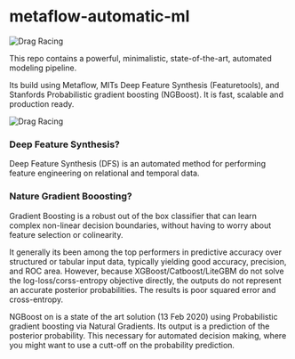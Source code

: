 # metaflow-automatic-ml

![Drag Racing](https://i.ibb.co/r4MzCNV/Screen-Shot-2020-03-18-at-12-57-51-PM.png)


This repo contains a powerful, minimalistic, state-of-the-art, automated modeling pipeline. 

Its build using Metaflow, MITs Deep Feature Synthesis (Featuretools), and Stanfords Probabilistic gradient boosting (NGBoost). It is fast, scalable and  production ready. 


![Drag Racing](https://i.ibb.co/VWSnbZp/Screen-Shot-2020-03-23-at-1-23-18-PM.png=150px )



### Deep Feature Synthesis?

Deep Feature Synthesis (DFS) is an automated method for performing feature engineering on relational and temporal data.

### Nature Gradient Booosting? 

Gradient Boosting is a robust out of the box classifier that can learn complex non-linear decision boundaries, without having to worry about feature selection or colinearity.

It generally its been among the top performers in predictive accuracy over structured or tabular input data, typically yielding good accuracy, precision, and ROC area. However, because XGBoost/Catboost/LiteGBM do not solve the log-loss/corss-entropy objective directly, the outputs do not represent an accurate posterior probabilities. The results is poor squared error and cross-entropy.

NGBoost on is a state of the art solution (13 Feb 2020) using Probabilistic gradient boosting via Natural Gradients. Its output is a prediction of the posterior probability. This necessary for automated decision making, where you might want to use a cutt-off on the probability prediction.

